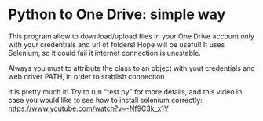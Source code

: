 # Python to One Drive: simple way
This program allow to download/upload files in your One Drive account only with your credentials and url of folders! Hope will be useful!
It uses Selenium, so it could fail it internet connection is unestable.

Always you must to attribute the class to an object with yout credentials and web driver PATH, in order to stablish connection

It is pretty much it! Try to run "test.py" for more details, and this video in case you would like to see how to install selenium correctly:
https://www.youtube.com/watch?v=-Nf9C3k_x1Y
